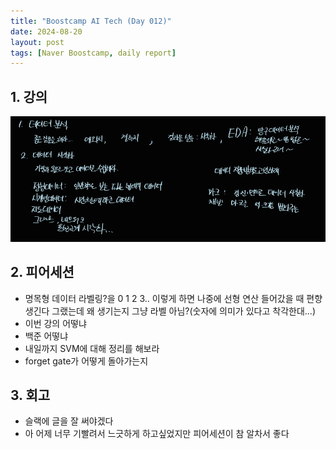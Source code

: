 ```yaml
---
title: "Boostcamp AI Tech (Day 012)"
date: 2024-08-20
layout: post
tags: [Naver Boostcamp, daily report]
---
```

## 1. 강의
![week3_1](/assets/image/image.png)

## 2. 피어세션
- 명목형 데이터 라벨링?을 0 1 2 3.. 이렇게 하면 나중에 선형 연산 들어갔을 때 편향 생긴다 그랬는데 왜 생기는지 그냥 라벨 아님?(숫자에 의미가 있다고 착각한대...)
- 이번 강의 어떻냐
- 백준 어떻냐
- 내일까지 SVM에 대해 정리를 해보라
- forget gate가 어떻게 돌아가는지

## 3. 회고
- 슬랙에 글을 잘 써야겠다
- 아 어제 너무 기빨려서 느긋하게 하고싶었지만 피어세션이 참 알차서 좋다
